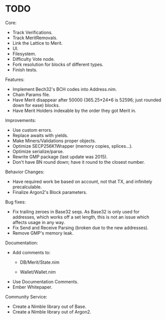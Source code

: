 # TODO

Core:
- Track Verifications.
- Track MeritRemovals.
- Link the Lattice to Merit.
- UI.
- Filesystem.
- Difficulty Vote node.
- Fork resolution for blocks of different types.
- Finish tests.

Features:
- Implement Bech32's BCH codes into Address.nim.
- Chain Params file.
- Have Merit disappear after 50000 (365.25\*24\*6 is 52596; just rounded down for ease) blocks.
- Have Merit Holders indexable by the order they got Merit in.

Improvements:
- Use custom errors.
- Replace awaits with yields.
- Make Miners/Validations proper objects.
- Optimize SECP256K1Wrapper (memory copies, splices...).
- Optimize serialize/parse.
- Rewrite GMP package (last update was 2015).
- Don't have BN round down; have it round to the closest number.

Behavior Changes:
- Have required work be based on account, not that TX, and infinitely precalculable.
- Finalize Argon2's Block parameters.

Bug fixes:
- Fix trailing zeroes in Base32 seqs. As Base32 is only used for addresses, which works off a set length, this is not an issue which affects usage in any way.
- Fix Send and Receive Parsing (broken due to the new addresses).
- Remove GMP's memory leak.

Documentation:
- Add comments to:
    - DB/Merit/State.nim

    - Wallet/Wallet.nim
- Use Documentation Comments.
- Ember Whitepaper.

Community Service:
- Create a Nimble library out of Base.
- Create a Nimble library out of Argon2.
